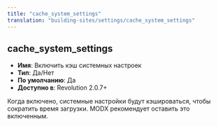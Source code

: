 ```yaml
---
title: "cache_system_settings"
translation: "building-sites/settings/cache_system_settings"
---
```


## cache_system_settings

-   **Имя**: Включить кэш системных настроек
-   **Тип**: Да/Нет
-   **По умолчанию**: Да
-   **Доступно в**: Revolution 2.0.7+

Когда включено, системные настройки будут кэшироваться, чтобы сократить время загрузки. MODX рекомендует оставить это включенным.
